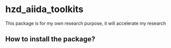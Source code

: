 # hzd_aiida_toolkits
This package is for my own research purpose, it will accelerate my research

## How to install the package?

